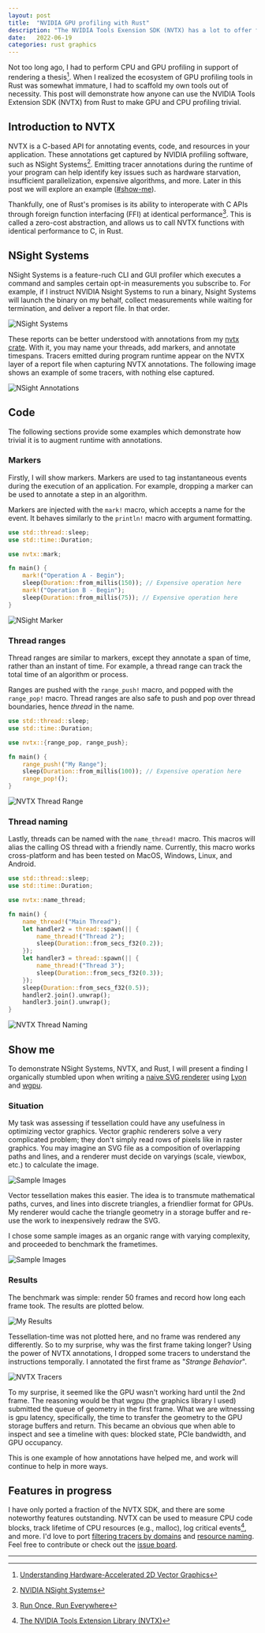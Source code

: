 ```yaml
---
layout: post
title:  "NVIDIA GPU profiling with Rust"
description: "The NVIDIA Tools Exension SDK (NVTX) has a lot to offer for GPU and CPU profiling. This blog shows how to leverage these tools with Rust, and how we can make sense of the results."
date:   2022-06-19
categories: rust graphics
---
```


Not too long ago, I had to perform CPU and GPU profiling in support of rendering a thesis[^thesis]. When I realized the ecosystem of GPU profiling tools in Rust was somewhat immature, I had to scaffold my own tools out of necessity. This post will demonstrate how anyone can use the NVIDIA Tools Extension SDK (NVTX) from Rust to make GPU and CPU profiling trivial.

## Introduction to NVTX

NVTX is a C-based API for annotating events, code, and resources in your application. These annotations get captured by NVIDIA profiling software, such as NSight Systems[^nsight_systems]. Emitting tracer annotations during the runtime of your program can help identify key issues such as hardware starvation, insufficient parallelization, expensive algorithms, and more. Later in this post we will explore an example ([#show-me](#show-me)).

Thankfully, one of Rust's promises is its ability to interoperate with C APIs through foreign function interfacing (FFI) at identical performance[^zero_cost_abstractions]. This is called a zero-cost abstraction, and allows us to call NVTX functions with identical performance to C, in Rust.

## NSight Systems

NSight Systems is a feature-ruch CLI and GUI profiler which executes a command and samples certain opt-in measurements you subscribe to. For example, if I instruct NVIDIA Nsight Systems to run a binary, Nsight Systems will launch the binary on my behalf, collect measurements while waiting for termination, and deliver a report file. In that order.

![NSight Systems](/assets/NSight_Systems_Example.png)

These reports can be better understood with annotations from my [nvtx crate](https://crates.io/crates/nvtx). With it, you may name your threads, add markers, and annotate timespans. Tracers emitted during program runtime appear on the NVTX layer of a report file when capturing NVTX annotations. The following image shows an example of some tracers, with nothing else captured.

![NSight Annotations](/assets/NVTX_Example.png)

## Code

The following sections provide some examples which demonstrate how trivial it is to augment runtime with annotations.

### Markers

Firstly, I will show markers. Markers are used to tag instantaneous events during the execution of an application. For example, dropping a marker can be used to annotate a step in an algorithm.

Markers are injected with the `mark!` macro, which accepts a name for the event. It behaves similarly to the `println!` macro with argument formatting.

```rust
use std::thread::sleep;
use std::time::Duration;

use nvtx::mark;

fn main() {
    mark!("Operation A - Begin");
    sleep(Duration::from_millis(150)); // Expensive operation here
    mark!("Operation B - Begin");
    sleep(Duration::from_millis(75)); // Expensive operation here
}
```

![NSight Marker](/assets/Marker_Example.png)

### Thread ranges

Thread ranges are similar to markers, except they annotate a span of time, rather than an instant of time. For example, a thread range can track the total time of an algorithm or process.

Ranges are pushed with the `range_push!` macro, and popped with the `range_pop!` macro. Thread ranges are also safe to push and pop over thread boundaries, hence *thread* in the name.

```rust
use std::thread::sleep;
use std::time::Duration;

use nvtx::{range_pop, range_push};

fn main() {
    range_push!("My Range");
    sleep(Duration::from_millis(100)); // Expensive operation here
    range_pop!();
}
```

![NVTX Thread Range](/assets/Range_Example.png)

### Thread naming

Lastly, threads can be named with the `name_thread!` macro. This macros will alias the calling OS thread with a friendly name. Currently, this macro works cross-platform and has been tested on MacOS, Windows, Linux, and Android.

```rust
use std::thread::sleep;
use std::time::Duration;

use nvtx::name_thread;

fn main() {
    name_thread!("Main Thread");
    let handler2 = thread::spawn(|| {
        name_thread!("Thread 2");
        sleep(Duration::from_secs_f32(0.2));
    });
    let handler3 = thread::spawn(|| {
        name_thread!("Thread 3");
        sleep(Duration::from_secs_f32(0.3));
    });
    sleep(Duration::from_secs_f32(0.5));
    handler2.join().unwrap();
    handler3.join().unwrap();
}
```

![NVTX Thread Naming](/assets/Thread_Example.png)

## Show me

To demonstrate NSight Systems, NVTX, and Rust, I will present a finding I organically stumbled upon when writing a [naive SVG renderer](https://github.com/simbleau/svg-tessellation-renderer) using [Lyon](https://github.com/nical/lyon) and [wgpu](https://wgpu.rs/).

### Situation

My task was assessing if tessellation could have any usefulness in optimizing vector graphics. Vector graphic renderers solve a very complicated problem; they don't simply read rows of pixels like in raster graphics. You may imagine an SVG file as a composition of overlapping paths and lines, and a renderer must decide on varyings (scale, viewbox, etc.) to calculate the image.

![Sample Images](/assets/renderkit.svg)

Vector tessellation makes this easier. The idea is to transmute mathematical paths, curves, and lines into discrete triangles, a friendlier format for GPUs. My renderer would cache the triangle geometry in a storage buffer and re-use the work to inexpensively redraw the SVG.

I chose some sample images as an organic range with varying complexity, and proceeded to benchmark the frametimes.

![Sample Images](/assets/all_images.svg)

### Results

The benchmark was simple: render 50 frames and record how long each frame took. The results are plotted below.

![My Results](/assets/all_renderkit.svg)

Tessellation-time was not plotted here, and no frame was rendered any differently. So to my surprise, why was the first frame taking longer? Using the power of NVTX annotations, I dropped some tracers to understand the instructions temporally. I annotated the first frame as "*Strange Behavior*".

![NVTX Tracers](/assets/NVTX_Trace.png)

To my surprise, it seemed like the GPU wasn't working hard until the 2nd frame. The reasoning would be that wgpu (the graphics library I used) submitted the queue of geometry in the first frame. What we are witnessing is gpu latency, specifically, the time to transfer the geometry to the GPU storage buffers and return. This became an obvious que when able to inspect and see a timeline with ques: blocked state, PCIe bandwidth, and GPU occupancy.

This is one example of how annotations have helped me, and work will continue to help in more ways.

## Features in progress

I have only ported a fraction of the NVTX SDK, and there are some noteworthy features outstanding. NVTX can be used to measure CPU code blocks, track lifetime of CPU resources (e.g., malloc), log critical events[^nvtx_def], and more. I'd love to port [filtering tracers by domains](https://nvidia.github.io/NVTX/doxygen/index.html#DOMAINS) and [resource naming](https://nvidia.github.io/NVTX/doxygen/index.html#RESOURCE_NAMING). Feel free to contribute or check out the [issue board](https://github.com/simbleau/nvtx/issues).

---
<!-- Note: There must be a blank line between every two lines of the footnote difinition.  -->
[^thesis]: [Understanding Hardware-Accelerated 2D Vector Graphics](http://dx.doi.org/10.13140/RG.2.2.25593.54887)

[^nsight_systems]: [NVIDIA NSight Systems](https://developer.nvidia.com/nsight-systems)

[^zero_cost_abstractions]: [Run Once, Run Everywhere](https://blog.rust-lang.org/2015/04/24/Rust-Once-Run-Everywhere.html)

[^nvtx_def]: [The NVIDIA Tools Extension Library (NVTX)](https://docs.nvidia.com/nsight-visual-studio-edition/2020.1/nvtx/index.html#nvidia-tools-extension-library-nvtx)
